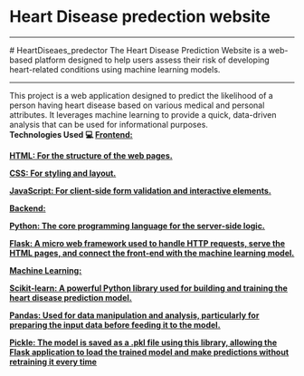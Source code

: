 
# Heart Disease predection website
<hr>
# HeartDiseaes_predector
The Heart Disease Prediction Website is a web-based platform designed to help users assess their risk of developing heart-related conditions using machine learning models.
<hr>
This project is a web application designed to predict the likelihood of a person having heart disease based on various medical and personal attributes. It leverages machine learning to provide a quick, data-driven analysis that can be used for informational purposes.
<br>
<b/>Technologies Used 💻
<u/>Frontend:

HTML: For the structure of the web pages.

CSS: For styling and layout.

JavaScript: For client-side form validation and interactive elements.

<u/>Backend:

Python: The core programming language for the server-side logic.

Flask: A micro web framework used to handle HTTP requests, serve the HTML pages, and connect the front-end with the machine learning model.

<u/>Machine Learning:

Scikit-learn: A powerful Python library used for building and training the heart disease prediction model.

Pandas: Used for data manipulation and analysis, particularly for preparing the input data before feeding it to the model.

Pickle: The model is saved as a .pkl file using this library, allowing the Flask application to load the trained model and make predictions without retraining it every time
